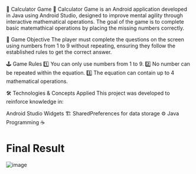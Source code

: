 📱 Calculator Game 🧮
Calculator Game is an Android application developed in Java using Android Studio, designed to improve mental agility through interactive mathematical operations. The goal of the game is to complete basic matemathical operations by placing the missing numbers correctly.

🎯 Game Objective
The player must complete the questions on the screen using numbers from 1 to 9 without repeating, ensuring they follow the established rules to get the correct answer.

🕹️ Game Rules
1️⃣ You can only use numbers from 1 to 9.
2️⃣ No number can be repeated within the equation.
3️⃣ The equation can contain up to 4 mathematical operations.

🛠️ Technologies & Concepts Applied
This project was developed to reinforce knowledge in:

Android Studio Widgets 🏗️
SharedPreferences for data storage ⚙️
Java Programming ☕

# Final Result

![image](https://github.com/user-attachments/assets/5fda0687-231a-4cb6-a6ca-2c31fc6b10c8)
